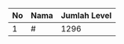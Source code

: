 | No | Nama            | Jumlah Level |
|----|-----------------|--------------|
| 1  | #    |    1296        |

